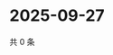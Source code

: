 # 2025-09-27

共 0 条

<!-- BEGIN ZHIHUVIDEO -->
<!-- 最后更新时间 Sat Sep 27 2025 22:08:53 GMT+0800 (China Standard Time) -->

<!-- END ZHIHUVIDEO -->
